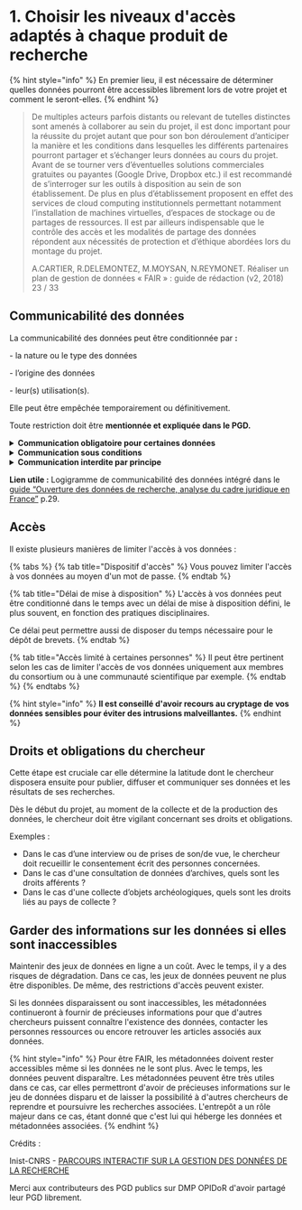 # 1. Choisir les niveaux d'accès adaptés à chaque produit de recherche

{% hint style="info" %}
En premier lieu, il est nécessaire de déterminer quelles données pourront être accessibles librement lors de votre projet et comment le seront-elles.
{% endhint %}

> De multiples acteurs parfois distants ou relevant de tutelles distinctes sont amenés à collaborer au sein du projet, il est donc important pour la réussite du projet autant que pour son bon déroulement d’anticiper la manière et les conditions dans lesquelles les différents partenaires pourront partager et s’échanger leurs données au cours du projet. Avant de se tourner vers d’éventuelles solutions commerciales gratuites ou payantes (Google Drive, Dropbox etc.) il est recommandé de s’interroger sur les outils à disposition au sein de son établissement. De plus en plus d’établissement proposent en effet des services de cloud computing institutionnels permettant notamment l’installation de machines virtuelles, d’espaces de stockage ou de partages de ressources. Il est par ailleurs indispensable que le contrôle des accès et les modalités de partage des données répondent aux nécessités de protection et d’éthique abordées lors du montage du projet.
>
> A.CARTIER, R.DELEMONTEZ, M.MOYSAN, N.REYMONET. Réaliser un plan de gestion de données « FAIR » : guide de rédaction (v2, 2018) 23 / 33

## **Communicabilité des données**

La communicabilité des données peut être conditionnée par **:**

\- la nature ou le type des données

\- l’origine des données

\- leur(s) utilisation(s).

Elle peut être empêchée temporairement ou définitivement.

Toute restriction doit être **mentionnée et expliquée dans le PGD.**

<details>

<summary><strong>Communication obligatoire pour certaines données</strong></summary>

\- données géographiques

\- données environnementales...

</details>

<details>

<summary><strong>Communication sous conditions</strong></summary>

\- données protégées par le droit d'auteur ou par contrat

\- données personnelles

\- statistiques...

</details>

<details>

<summary><strong>Communication interdite par principe</strong></summary>

\- secret professionnel

\- secret défense

\- sécurité de l'établissement...

</details>

**Lien utile :** Logigramme de communicabilité des données intégré dans le [guide “Ouverture des données de recherche, analyse du cadre juridique en France”](https://hal.inrae.fr/hal-02791224/document) p.29.

## **Accès**

Il existe plusieurs manières de limiter l'accès à vos données :

{% tabs %}
{% tab title="Dispositif d'accès" %}
Vous pouvez limiter l'accès à vos données au moyen d'un mot de passe.
{% endtab %}

{% tab title="Délai de mise à disposition" %}
L'accès à vos données peut être conditionné dans le temps avec un délai de mise à disposition défini, le plus souvent, en fonction des pratiques disciplinaires.

Ce délai peut permettre aussi de disposer du temps nécessaire pour le dépôt de brevets.
{% endtab %}

{% tab title="Accès limité à certaines personnes" %}
Il peut être pertinent selon les cas de limiter l'accès de vos données uniquement aux membres du consortium ou à une communauté scientifique par exemple.
{% endtab %}
{% endtabs %}

{% hint style="info" %}
**ll est conseillé d'avoir recours au cryptage de vos données sensibles pour éviter des intrusions malveillantes.**
{% endhint %}

## **Droits et obligations du chercheur**

Cette étape est cruciale car elle détermine la latitude dont le chercheur disposera ensuite pour publier, diffuser et communiquer ses données et les résultats de ses recherches.

Dès le début du projet, au moment de la collecte et de la production des données, le chercheur doit être vigilant concernant ses droits et obligations.

Exemples :

* Dans le cas d’une interview ou de prises de son/de vue, le chercheur doit recueillir le consentement écrit des personnes concernées.
* Dans le cas d'une consultation de données d’archives, quels sont les droits afférents ?
* Dans le cas d'une collecte d’objets archéologiques, quels sont les droits liés au pays de collecte ?

## **Garder des informations sur les données si elles sont inaccessibles**

Maintenir des jeux de données en ligne a un coût. Avec le temps, il y a des risques de dégradation. Dans ce cas, les jeux de données peuvent ne plus être disponibles. De même, des restrictions d'accès peuvent exister.

Si les données disparaissent ou sont inaccessibles, les métadonnées continueront à fournir de précieuses informations pour que d'autres chercheurs puissent connaître l'existence des données, contacter les personnes ressources ou encore retrouver les articles associés aux données.

{% hint style="info" %}
Pour être FAIR, les métadonnées doivent rester accessibles même si les données ne le sont plus. Avec le temps, les données peuvent disparaître. Les métadonnées peuvent être très utiles dans ce cas, car elles permettront d'avoir de précieuses informations sur le jeu de données disparu et de laisser la possibilité à d'autres chercheurs de reprendre et poursuivre les recherches associées. L'entrepôt a un rôle majeur dans ce cas, étant donné que c'est lui qui héberge les données et métadonnées associées.
{% endhint %}

Crédits :&#x20;

Inist-CNRS - [PARCOURS INTERACTIF SUR LA GESTION DES DONNÉES DE LA RECHERCHE](https://doranum.fr/enjeux-benefices/parcours-interactif-sur-la-gestion-des-donnees-de-la-recherche/)

Merci aux contributeurs des PGD publics sur DMP OPIDoR d'avoir partagé leur PGD librement.
